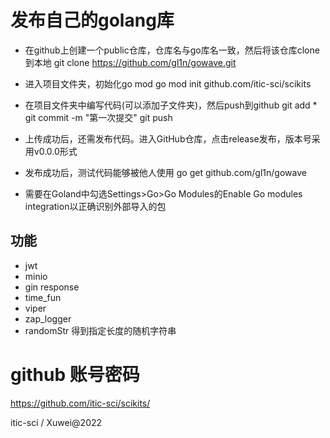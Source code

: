 # 发布自己的golang库

- 在github上创建一个public仓库，仓库名与go库名一致，然后将该仓库clone到本地
git clone https://github.com/gl1n/gowave.git

- 进入项目文件夹，初始化go mod
go mod init github.com/itic-sci/scikits

- 在项目文件夹中编写代码(可以添加子文件夹)，然后push到github
git add * git commit -m "第一次提交" git push

- 上传成功后，还需发布代码。进入GitHub仓库，点击release发布，版本号采用v0.0.0形式

- 发布成功后，测试代码能够被他人使用
go get github.com/gl1n/gowave

- 需要在Goland中勾选Settings>Go>Go Modules的Enable Go modules integration以正确识别外部导入的包


## 功能

- jwt
- minio
- gin response
- time_fun
- viper
- zap_logger
- randomStr 得到指定长度的随机字符串

# github 账号密码

https://github.com/itic-sci/scikits/

itic-sci / Xuwei@2022